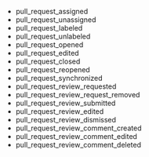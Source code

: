 - pull_request_assigned
- pull_request_unassigned
- pull_request_labeled
- pull_request_unlabeled
- pull_request_opened
- pull_request_edited
- pull_request_closed
- pull_request_reopened
- pull_request_synchronized
- pull_request_review_requested
- pull_request_review_request_removed
- pull_request_review_submitted
- pull_request_review_edited
- pull_request_review_dismissed
- pull_request_review_comment_created
- pull_request_review_comment_edited
- pull_request_review_comment_deleted
